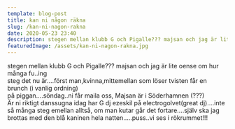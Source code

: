 ```yaml
---
template: blog-post
title: kan ni någon räkna
slug: /kan-ni-nagon-rakna
date: 2020-05-23 23:40
description: stegen mellan klubb G och Pigalle??? majsan och jag är lite oense om hur många fu..ing
featuredImage: /assets/kan-ni-nagon-rakna.jpg
---
```


stegen mellan klubb G och Pigalle??? majsan och jag är lite oense om hur många fu..ing  
steg det nu är….först man,kvinna,mittemellan som löser tvisten får en brunch (i vanlig ordning)  
på piggan….söndag..ni får maila oss, Majsan är i Söderhamnen (???)  
Är ni riktigt danssugna idag har G dj ezeskil på electrogolvet(great dj)….inte så många steg emellan alltså, om man kutar går det fortare….själv ska jag brottas med den blå kaninen hela natten…..puss..vi ses i rökrummet!!!